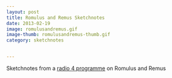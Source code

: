 ```yaml
---
layout: post
title: Romulus and Remus Sketchnotes
date: 2013-02-19
image: romulusandremus.gif
image-thumb: romulusandremus-thumb.gif
category: sketchnotes


---
```


Sketchnotes from a [radio 4 programme](http://www.bbc.co.uk/programmes/b01q02t7) on Romulus and Remus

